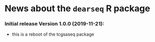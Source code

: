 # News about the `dearseq` R package


### Initial release Version 1.0.0 (2019-11-21):
*  this is a reboot of the tcgsaseq package

